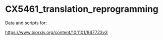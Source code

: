 # CX5461_translation_reprogramming

Data and scripts for:

https://www.biorxiv.org/content/10.1101/847723v3
